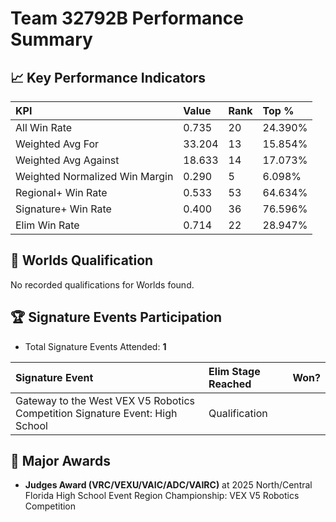 # Team 32792B Performance Summary

## 📈 Key Performance Indicators
| KPI | Value | Rank | Top % |
|:---|:---|:---|:---|
| All Win Rate | 0.735 | 20 | 24.390% |
| Weighted Avg For | 33.204 | 13 | 15.854% |
| Weighted Avg Against | 18.633 | 14 | 17.073% |
| Weighted Normalized Win Margin | 0.290 | 5 | 6.098% |
| Regional+ Win Rate | 0.533 | 53 | 64.634% |
| Signature+ Win Rate | 0.400 | 36 | 76.596% |
| Elim Win Rate | 0.714 | 22 | 28.947% |


## 🎯 Worlds Qualification
No recorded qualifications for Worlds found.

## 🏆 Signature Events Participation
- Total Signature Events Attended: **1**

| Signature Event | Elim Stage Reached | Won? |
|:----------------|:-------------------|:----|
| Gateway to the West VEX V5 Robotics Competition Signature Event: High School | Qualification |  |


## 🥇 Major Awards
- **Judges Award (VRC/VEXU/VAIC/ADC/VAIRC)** at 2025 North/Central Florida High School Event Region Championship: VEX V5 Robotics Competition

